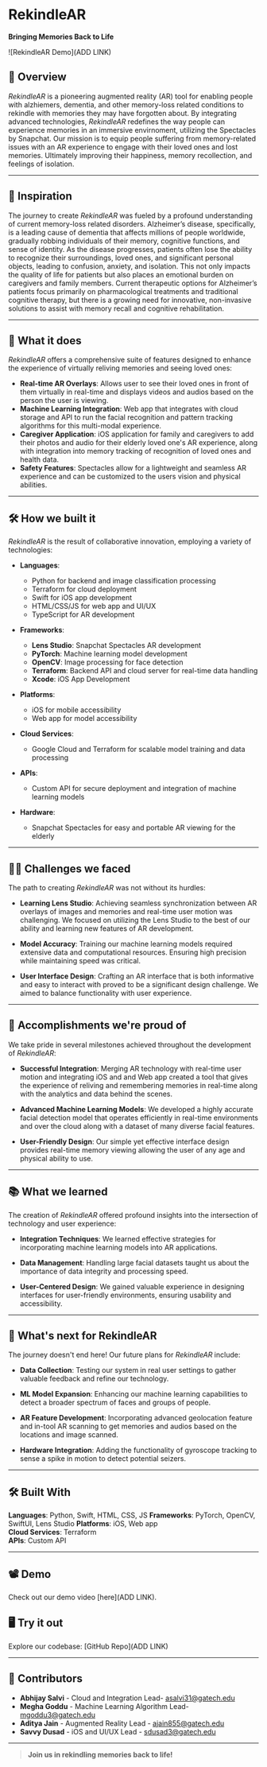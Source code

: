 # RekindleAR

**Bringing Memories Back to Life**

![RekindleAR Demo](ADD LINK)

## 📖 Overview
*RekindleAR* is a pioneering augmented reality (AR) tool for enabling people with alzhiemers, dementia, and other memory-loss related conditions to rekindle with memories they may have forgotten about. By integrating advanced technologies, *RekindleAR* redefines the way people can experience memories in an immersive envirnoment, utilizing the Spectacles by Snapchat. Our mission is to equip people suffering from memory-related issues with an AR experience to engage with their loved ones and lost memories. Ultimately improving their happiness, memory recollection, and feelings of isolation.

---

## 🚀 Inspiration
The journey to create *RekindleAR* was fueled by a profound understanding of current memory-loss related disorders. Alzheimer’s disease, specifically, is a leading cause of dementia that affects millions of people worldwide, gradually robbing individuals of their memory, cognitive functions, and sense of identity. As the disease progresses, patients often lose the ability to recognize their surroundings, loved ones, and significant personal objects, leading to confusion, anxiety, and isolation. This not only impacts the quality of life for patients but also places an emotional burden on caregivers and family members. Current therapeutic options for Alzheimer’s patients focus primarily on pharmacological treatments and traditional cognitive therapy, but there is a growing need for innovative, non-invasive solutions to assist with memory recall and cognitive rehabilitation.

---

## 🎯 What it does
*RekindleAR* offers a comprehensive suite of features designed to enhance the experience of virtually reliving memories and seeing loved ones:

- **Real-time AR Overlays**: Allows user to see their loved ones in front of them virtually in real-time and displays videos and audios based on the person the user is viewing. 
- **Machine Learning Integration**: Web app that integrates with cloud storage and API to run the facial recognition and pattern tracking algorithms for this multi-modal experience.
- **Caregiver Application**: iOS application for family and caregivers to add their photos and audio for their elderly loved one's AR experience, along with integration into memory tracking of recognition of loved ones and health data. 
- **Safety Features**: Spectacles allow for a lightweight and seamless AR experience and can be customized to the users vision and physical abilities.

---

## 🛠 How we built it
*RekindleAR* is the result of collaborative innovation, employing a variety of technologies:

- **Languages**: 
  - Python for backend and image classification processing
  - Terraform for cloud deployment
  - Swift for iOS app development
  - HTML/CSS/JS for web app and UI/UX
  - TypeScript for AR development

- **Frameworks**: 
  - **Lens Studio**: Snapchat Spectacles AR development
  - **PyTorch**: Machine learning model development
  - **OpenCV**: Image processing for face detection
  - **Terraform**: Backend API and cloud server for real-time data handling
  - **Xcode**: iOS App Development

- **Platforms**: 
  - iOS for mobile accessibility
  - Web app for model accessibility

- **Cloud Services**: 
  - Google Cloud and Terraform for scalable model training and data processing

- **APIs**: 
  - Custom API for secure deployment and integration of machine learning models

- **Hardware**: 
  - Snapchat Spectacles for easy and portable AR viewing for the elderly

---

## 🧗‍♂️ Challenges we faced
The path to creating *RekindleAR* was not without its hurdles:

- **Learning Lens Studio**: Achieving seamless synchronization between AR overlays of images and memories and real-time user motion was challenging. We focused on utilizing the Lens Studio to the best of our ability and learning new features of AR development.
  
- **Model Accuracy**: Training our machine learning models required extensive data and computational resources. Ensuring high precision while maintaining speed was critical.

- **User Interface Design**: Crafting an AR interface that is both informative and easy to interact with proved to be a significant design challenge. We aimed to balance functionality with user experience.

---

## 🎉 Accomplishments we're proud of
We take pride in several milestones achieved throughout the development of *RekindleAR*:

- **Successful Integration**: Merging AR technology with real-time user motion and integrating iOS and and Web app created a tool that gives the experience of reliving and remembering memories in real-time along with the analytics and data behind the scenes.
  
- **Advanced Machine Learning Models**: We developed a highly accurate facial detection model that operates efficiently in real-time environments and over the cloud along with a dataset of many diverse facial features.

- **User-Friendly Design**: Our simple yet effective interface design provides real-time memory viewing allowing the user of any age and physical ability to use.

---

## 📚 What we learned
The creation of *RekindleAR* offered profound insights into the intersection of technology and user experience:

- **Integration Techniques**: We learned effective strategies for incorporating machine learning models into AR applications.
  
- **Data Management**: Handling large facial datasets taught us about the importance of data integrity and processing speed.

- **User-Centered Design**: We gained valuable experience in designing interfaces for user-friendly environments, ensuring usability and accessibility.

---

## 🔮 What's next for RekindleAR
The journey doesn't end here! Our future plans for *RekindleAR* include:

- **Data Collection**: Testing our system in real user settings to gather valuable feedback and refine our technology.
  
- **ML Model Expansion**: Enhancing our machine learning capabilities to detect a broader spectrum of faces and groups of people.

- **AR Feature Development**: Incorporating advanced geolocation feature and in-tool AR scanning to get memories and audios based on the locations and image scanned.

- **Hardware Integration**: Adding the functionality of gyroscope tracking to sense a spike in motion to detect potential seizers.

---

## 🛠 Built With
**Languages**: Python, Swift, HTML, CSS, JS 
**Frameworks**: PyTorch, OpenCV, SwiftUI, Lens Studio
**Platforms**: iOS, Web app  
**Cloud Services**: Terraform  
**APIs**: Custom API

---

## 📽 Demo
Check out our demo video [here](ADD LINK).

## 🖥 Try it out
Explore our codebase: [GitHub Repo](ADD LINK)

---

## 🤝 Contributors
- **Abhijay Salvi** - Cloud and Integration Lead- [asalvi31@gatech.edu](mailto:asalvi31@gatech.edu)
- **Megha Goddu** - Machine Learning Algorithm Lead- [mgoddu3@gatech.edu](mailto:mgoddu3@gatech.edu)
- **Aditya Jain** - Augmented Reality Lead - [ajain855@gatech.edu](mailto:ajain855@gatech.edu)
- **Savvy Dusad** - iOS and UI/UX Lead - [sdusad3@gatech.edu](mailto:sdusad3@gatech.edu)

---

> **Join us in rekindling memories back to life!**
